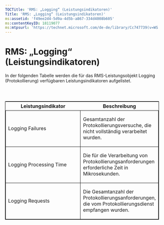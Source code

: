 ```yaml
---
TOCTitle: 'RMS: „Logging“ (Leistungsindikatoren)'
Title: 'RMS: „Logging“ (Leistungsindikatoren)'
ms:assetid: 'f49ee2d4-5d9a-4d5b-a867-334d4008b605'
ms:contentKeyID: 18119077
ms:mtpsurl: 'https://technet.microsoft.com/de-de/library/Cc747739(v=WS.10)'
---
```


RMS: „Logging“ (Leistungsindikatoren)
=====================================

In der folgenden Tabelle werden die für das RMS-Leistungsobjekt Logging (Protokollierung) verfügbaren Leistungsindikatoren aufgelistet.

###  

<p> </p>
<table style="border:1px solid black;">
<colgroup>
<col width="50%" />
<col width="50%" />
</colgroup>
<thead>
<tr class="header">
<th>Leistungsindikator</th>
<th>Beschreibung</th>
</tr>
</thead>
<tbody>
<tr class="odd">
<td style="border:1px solid black;"><p>Logging Failures</p></td>
<td style="border:1px solid black;"><p>Gesamtanzahl der Protokollierungsversuche, die nicht vollständig verarbeitet wurden.</p></td>
</tr>
<tr class="even">
<td style="border:1px solid black;"><p>Logging Processing Time</p></td>
<td style="border:1px solid black;"><p>Die für die Verarbeitung von Protokollierungsanforderungen erforderliche Zeit in Mikrosekunden.</p></td>
</tr>
<tr class="odd">
<td style="border:1px solid black;"><p>Logging Requests</p></td>
<td style="border:1px solid black;"><p>Die Gesamtanzahl der Protokollierungsanforderungen, die vom Protokollierungsdienst empfangen wurden.</p></td>
</tr>
</tbody>
</table>
